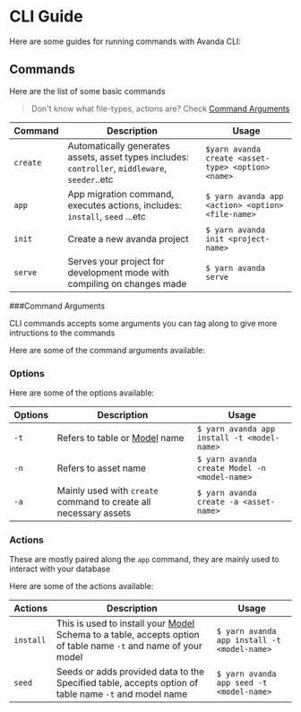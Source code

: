 # CLI Guide
Here are some guides for running commands with Avanda CLI:

## Commands

Here are the list of some basic commands 

> Don't know what file-types, actions are? Check [Command Arguments](#command-arguments) 

| Command    | Description                                                                                           | Usage |
| ---------- | ----------------------------------------------------------------------------------------------------- | ------- |
| `create`   | Automatically generates assets, asset types includes: `controller`, `middleware`, `seeder`..etc   | `$yarn avanda create <asset-type> <option> <name>`|
| `app` |App migration command, executes actions, includes: `install`, `seed` ...etc| `$ yarn avanda app <action> <option> <file-name>`|
| `init` | Create a new avanda project| `$ yarn avanda init <project-name>`|
| `serve` | Serves your project for development mode with compiling on changes made | `$ yarn avanda serve`|


<!-- ### CLI commands  -->
<!-- Cli options are list of options you can tag along with your command to give more intructions to the commands -->

###Command Arguments

CLI commands accepts some arguments you can tag along to give more intructions to the commands

Here are some of the command arguments available:

### Options

Here are some of the options available:

| Options    | Description                                                                                           | Usage |
| ---------- | ----------------------------------------------------------------------------------------------------- | ------- |
| `-t`   | Refers to table or [Model](/guide/model) name | `$ yarn avanda app install -t <model-name>`|
| `-n` | Refers to asset name | `$ yarn avanda create Model -n <model-name>`|
| `-a` | Mainly used with `create` command to create all necessary assets | `$ yarn avanda create -a <asset-name>`|


### Actions
These are mostly paired along the `app` command, they are mainly used to interact with your database

Here are some of the actions available:

| Actions    | Description                                                                                           | Usage |
| ---------- | ----------------------------------------------------------------------------------------------------- | ------- |
| `install`   | This is used to install your [Model](/guide/model) Schema to a table, accepts option of table name `-t` and name of your model | `$ yarn avanda app install -t <model-name>`|
| `seed` | Seeds or adds provided data to the Specified table, accepts option of table name `-t` and model name | `$ yarn avanda app seed -t <model-name>`|

<!-- ### Command Syntax
You can create files from your OS terminal with avanda boilerplate

```bash
$ avanda app <option> <name>
``` -->

